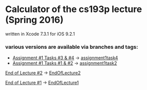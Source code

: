 # Calculator of the cs193p lecture (Spring 2016)

written in Xcode 7.3.1 for iOS 9.2.1

### various versions are available via branches and tags:

+ [Assignment #1 Tasks #3 & #4](http://cs193p.m2m.at/cs193p-assignment-1-task-3-4-winter-2016/) -> [assignment1task4](https://github.com/m2mtech/calculator-2016/tree/assignment1task4)
+ [Assignment #1 Tasks #1 & #2](http://cs193p.m2m.at/cs193p-assignment-1-task-1-2-winter-2016/) -> [assignment1task2](https://github.com/m2mtech/calculator-2016/tree/assignment1task2)

[End of Lecture #2](http://cs193p.m2m.at/cs193p-lecture-2-applying-mvc-winter-2016) -> [EndOfLecture2](https://github.com/m2mtech/calculator-2016/tree/EndOfLecture2)

[End of Lecture #1](http://cs193p.m2m.at/cs193p-lecture-1-course-overview-introduction-ios-xcode-swift-spring-2016) -> [EndOfLecture1](https://github.com/m2mtech/calculator-2016/tree/EndOfLecture1)